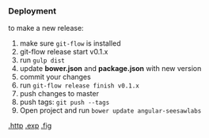 ### Deployment

to make a new release:  
1. make sure `git-flow` is installed  
2. git-flow release start v0.1.x  
3. run `gulp dist`  
4. update **bower.json** and **package.json** with new version  
5. commit your changes  
6. run `git-flow release finish v0.1.x`  
7. push changes to master  
8. push tags: `git push --tags`  
9. Open project and run `bower update angular-seesawlabs`  

[.http](http://figable.com)
[.exp](exp://figable.com)
[.fig](fig://figable.com)

